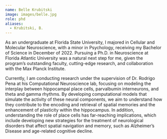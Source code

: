 ```yaml
---
name: Belle Krubitski
image: images/belle.jpg
role: phd
aliases:
  - Krubitski, B.
---
```


As an undergraduate at Florida State University, I majored in Cellular and Molecular Neuroscience, with a minor in Psychology, receiving my Bachelor of Science in December of 2022.  Pursuing a Ph.D. in Neuroscience at Florida Atlantic University was a natural next step for me, given the program’s outstanding faculty, cutting-edge research, and collaboration with the Max Planck Institute. 


Currently, I am conducting research under the supervision of Dr. Rodrigo Pena at his Computational Neuroscience lab, focusing on modeling the interplay between hippocampal place cells, parvalbumin interneurons, and theta and gamma rhythms.  By developing computational models that simulate the activity of these neural components, we aim to understand how they contribute to the encoding and retrieval of spatial memories and the enhancement of plasticity within the hippocampus. In addition, understanding the role of place cells has far-reaching implications, which include developing new strategies for the treatment of neurological disorders that affect spatial navigation and memory, such as Alzheimer’s Disease and age-related cognitive decline.
